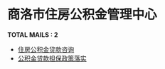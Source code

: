 # 商洛市住房公积金管理中心
__TOTAL MAILS : 2__
- [住房公积金贷款咨询](../../categories/mails/6831.md)
- [公积金贷款担保政策落实](../../categories/mails/5060.md)